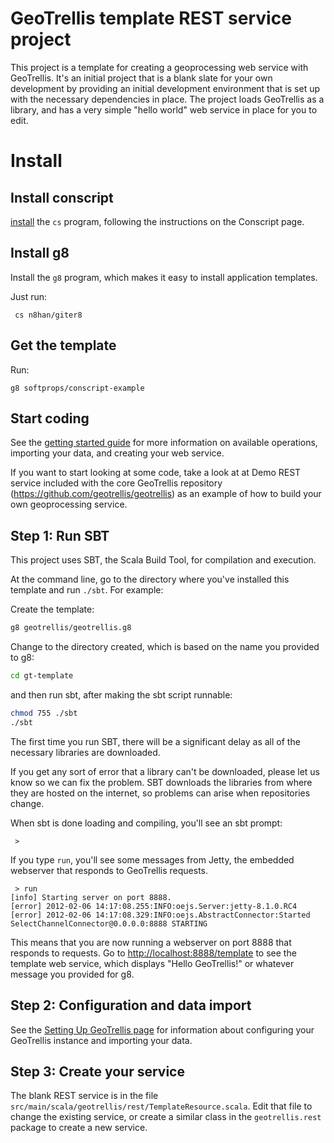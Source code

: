 # GeoTrellis template REST service project

This project is a template for creating a geoprocessing web service with
GeoTrellis.  It's an initial project that is a blank slate for your own 
development by providing an initial development environment that is set up
with the necessary dependencies in place.  The project loads GeoTrellis as a
library, and has a very simple "hello world" web service in place for you 
to edit.

# Install

## Install conscript
[install][csrm] the `cs` program, following the instructions on the Conscript page. 

## Install g8

Install the `g8` program, which makes it easy to install application templates.

Just run:

     cs n8han/giter8

## Get the template

Run:

    g8 softprops/conscript-example

## Start coding

See the [getting started guide](http://geotrellis.github.com/gettingstarted)
for more information on available operations, importing your data, and creating
your web service.

If you want to start looking at some code, take a look at at Demo REST service 
included with the core
GeoTrellis repository (https://github.com/geotrellis/geotrellis) as an example of how
to build your own geoprocessing service.

## Step 1: Run SBT

This project uses SBT, the Scala Build Tool, for compilation and execution.

At the command line, go to the directory where you've installed this template
and run `./sbt`.  For example:

Create the template:
```bash
g8 geotrellis/geotrellis.g8
```

Change to the directory created, which is based on the name you provided to g8:

```bash
cd gt-template 
```

and then run sbt, after making the sbt script runnable:

```bash
chmod 755 ./sbt
./sbt
```

The first time you run SBT, there will be a significant delay as all of the
necessary libraries are downloaded.

If you get any sort of error that a library can't be downloaded, please let us 
know so we can fix the problem. SBT downloads the libraries from where they
are hosted on the internet, so problems can arise when repositories change.  

When sbt is done loading and compiling, you'll see an sbt prompt:

``` 
 >
```

If you type `run`, you'll see some messages from Jetty, the embedded webserver
that responds to GeoTrellis requests.

```
 > run
[info] Starting server on port 8888.
[error] 2012-02-06 14:17:08.255:INFO:oejs.Server:jetty-8.1.0.RC4
[error] 2012-02-06 14:17:08.329:INFO:oejs.AbstractConnector:Started SelectChannelConnector@0.0.0.0:8888 STARTING
```

This means that you are now running a webserver on port 8888 that responds to
requests.  Go to [http://localhost:8888/template](http://localhost:8888/template)
to see the template web service, which displays "Hello GeoTrellis!" or whatever
message you provided for g8.

## Step 2: Configuration and data import

See the [Setting Up GeoTrellis page](http://geotrellis.github.com/gettingstarted/settingup.html)
for information about configuring your GeoTrellis instance and importing your data.

## Step 3: Create your service

The blank REST service is in the file `src/main/scala/geotrellis/rest/TemplateResource.scala`.
Edit that file to change the existing service, or create a similar class in the
`geotrellis.rest` package to create a new service.

[csrm]: https://github.com/n8han/conscript#readme
